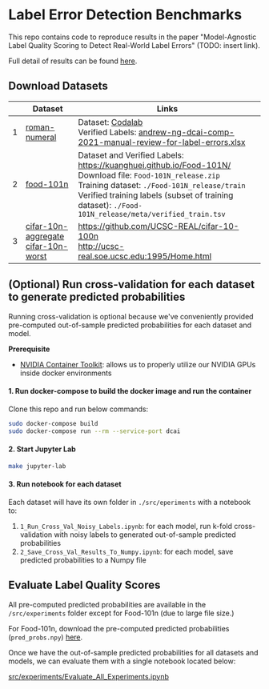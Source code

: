 # Label Error Detection Benchmarks

This repo contains code to reproduce results in the paper "Model-Agnostic Label Quality Scoring to Detect Real-World Label Errors" (TODO: insert link).

Full detail of results can be found [here](https://docs.google.com/spreadsheets/d/1EvdeGOtLW7z4C7Edg3FIg0Q-Su_AqtsmRzVv5_uuPO4/edit?usp=sharing).

## Download Datasets

|     | Dataset                                                                                                                                                                                                                                                                  | Links                                                                                                                                                                                                                                                                           |
| --- | ------------------------------------------------------------------------------------------------------------------------------------------------------------------------------------------------------------------------------------------------------------------------ | ------------------------------------------------------------------------------------------------------------------------------------------------------------------------------------------------------------------------------------------------------------------------------- |
| 1   | [roman-numeral](https://github.com/JohnsonKuan/label-error-detection-benchmarks/tree/main/src/experiments/roman-numeral)                                                                                                                                                 | Dataset: [Codalab](https://worksheets.codalab.org/bundles/0x497f5d7096724783aa1eb78b85aa321f)<br />Verified Labels: [andrew-ng-dcai-comp-2021-manual-review-for-label-errors.xlsx](andrew-ng-dcai-comp-2021-manual-review-for-label-errors.xlsx)                                |
| 2   | [food-101n](https://github.com/JohnsonKuan/label-error-detection-benchmarks/tree/main/src/experiments/food-101n)                                                                                                                                                         | Dataset and Verified Labels: https://kuanghuei.github.io/Food-101N/ <br />Download file: `Food-101N_release.zip` <br /> Training dataset: `./Food-101N_release/train`<br />Verified training labels (subset of training dataset): `./Food-101N_release/meta/verified_train.tsv` |
| 3   | [cifar-10n-aggregate](https://github.com/JohnsonKuan/label-error-detection-benchmarks/tree/main/src/experiments/cifar-10n-aggregate) <br /> [cifar-10n-worst](https://github.com/JohnsonKuan/label-error-detection-benchmarks/tree/main/src/experiments/cifar-10n-worst) | https://github.com/UCSC-REAL/cifar-10-100n <br /> http://ucsc-real.soe.ucsc.edu:1995/Home.html                                                                                                                                                                                  |

## (Optional) Run cross-validation for each dataset to generate predicted probabilities

Running cross-validation is optional because we've conveniently provided pre-computed out-of-sample predicted probabilities for each dataset and model.

**Prerequisite**

- [NVIDIA Container Toolkit](https://github.com/NVIDIA/nvidia-docker): allows us to properly utilize our NVIDIA GPUs inside docker environments

#### 1. Run docker-compose to build the docker image and run the container

Clone this repo and run below commands:

```bash
sudo docker-compose build
sudo docker-compose run --rm --service-port dcai
```

#### 2. Start Jupyter Lab

```bash
make jupyter-lab
```

#### 3. Run notebook for each dataset

Each dataset will have its own folder in `./src/eperiments` with a notebook to:

1. `1_Run_Cross_Val_Noisy_Labels.ipynb`: for each model, run k-fold cross-validation with noisy labels to generated out-of-sample predicted probabilities
2. `2_Save_Cross_Val_Results_To_Numpy.ipynb`: for each model, save predicted probabilities to a Numpy file

## Evaluate Label Quality Scores

All pre-computed predicted probabilities are available in the `/src/experiments` folder except for Food-101n (due to large file size.)

For Food-101n, download the pre-computed predicted probabilities (`pred_probs.npy`) [here](https://drive.google.com/file/d/1DV45bpazRIeLGV_wJD7fDuz4AzuVzhq9/view?usp=sharing).

Once we have the out-of-sample predicted probabilities for all datasets and models, we can evaluate them with a single notebook located below:

[src/experiments/Evaluate_All_Experiments.ipynb](https://github.com/JohnsonKuan/label-error-detection-benchmarks/blob/main/src/experiments/Evaluate_All_Experiments.ipynb)
